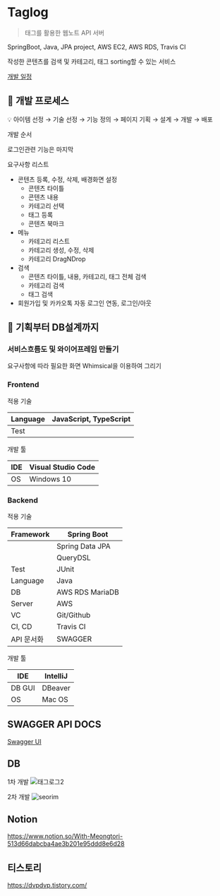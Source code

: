 # Taglog
> 태그를 활용한 웹노트 API 서버

SpringBoot, Java, JPA project, AWS EC2, AWS RDS, Travis CI

작성한 콘텐츠를 검색 및 카테고리, 태그 sorting할 수 있는 서비스

[개발 일정](https://www.notion.so/6feb905083334719823ed46eabf1f199)

## 🔭 개발 프로세스

<aside>
💡 아이템 선정 → 기술 선정 → 기능 정의 → 페이지 기획 → 설계 → 개발 → 배포

</aside>

개발 순서

로그인관련 기능은 마지막

요구사항 리스트

- 콘텐츠 등록, 수정, 삭제, 배경화면 설정
    - 콘텐츠 타이틀
    - 콘텐츠 내용
    - 카테고리 선택
    - 태그 등록
    - 콘텐츠 북마크
- 메뉴
    - 카테고리 리스트
    - 카테고리 생성, 수정, 삭제
    - 카테고리 DragNDrop
- 검색
    - 콘텐츠 타이틀, 내용, 카테고리, 태그 전체 검색
    - 카테고리 검색
    - 태그 검색
- 회원가입 및 카카오톡 자동 로그인 연동, 로그인/아웃

## 🔭 기획부터 DB설계까지

### 서비스흐름도 및 와이어프레임 만들기

요구사항에 따라 필요한 화면 Whimsical을 이용하여 그리기

### Frontend

적용 기술

| Language | JavaScript, TypeScript |
| --- | --- |
| Test |  |

개발 툴

| IDE  | Visual Studio Code |
| --- | --- |
| OS | Windows 10 |

### Backend

적용 기술

| Framework | Spring Boot |
| --- | --- |
|  | Spring Data JPA |
|  | QueryDSL |
| Test | JUnit |
| Language | Java |
| DB | AWS RDS MariaDB |
| Server | AWS |
| VC | Git/Github |
| CI, CD | Travis CI |
| API 문서화 | SWAGGER |

개발 툴

| IDE | IntelliJ |
| --- | --- |
| DB GUI | DBeaver |
| OS | Mac OS |

## **SWAGGER API DOCS**

[Swagger UI](http://ec2-54-180-22-149.ap-northeast-2.compute.amazonaws.com:8080/swagger-ui/index.html)

## DB
1차 개발
![태그로그2](https://user-images.githubusercontent.com/79449735/151661138-23093a32-1f8b-4dc8-8a69-50970d40177a.png)

2차 개발
![seorim](https://user-images.githubusercontent.com/79449735/151661140-14dcb3e2-9d2e-42c7-b5bc-16b8b3f1d9f0.png)

 
## Notion 
https://www.notion.so/With-Meongtori-513d66dabcba4ae3b201e95ddd8e6d28

## 티스토리 
https://dvpdvp.tistory.com/

